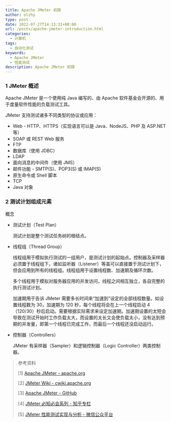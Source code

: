 ```yaml
---
title: Apache JMeter 初探
author: olzhy
type: post
date: 2022-07-27T14:13:31+08:00
url: /posts/apache-jmeter-introduction.html
categories:
  - 计算机
tags:
  - 自动化测试
keywords:
  - Apache JMeter
  - 性能测试
description: Apache JMeter 初探
---
```


### 1 JMeter 概述

Apache JMeter 是一个使用纯 Java 编写的、由 Apache 软件基金会开源的、用于度量软件性能的负载测试工具。

JMeter 支持测试诸多不同类型的协议或应用：

- Web - HTTP、HTTPS（实现语言可以是 Java、NodeJS、PHP 及 ASP.NET 等）
- SOAP 或 REST Web 服务
- FTP
- 数据库（使用 JDBC）
- LDAP
- 面向消息的中间件（使用 JMS）
- 邮件功能 - SMTP(S)、POP3(S) 或 IMAP(S)
- 原生命令或 Shell 脚本
- TCP
- Java 对象

### 2 测试计划组成元素

概念

- 测试计划（Test Plan）

  测试计划是整个测试任务树的根结点。

- 线程组（Thread Group）

  线程组用于模拟执行测试的一组用户，是测试计划的起始点。控制器及采样器必须置于线程组下，诸如监听器（Listener）等虽可以直接置于测试计划下，但会应用到所有的线程组。线程组用于设置线程数、加速期及循环次数。

  多个线程用于模拟对服务器应用的并发访问，线程之间相互独立，各自完整的执行测试计划。

  加速期用于告诉 JMeter 需要多长时间来“加速到”设定的全部线程数量。如设置线程数为 30，加速期为 120 秒，每个线程将会在上一个线程启动 4（120/30）秒后启动。需要根据实际需求来设定加速期。加速期设置的太短会导致在测试开始时工作负载太大，而设置的太长又会使负载太小，没有达到预期的并发量，即第一个线程已完成工作，而最后一个线程还没启动运行。

- 控制器（Controllers）

  JMeter 有采样器（Sampler）和逻辑控制器（Logic Controller）两类控制器。

> 参考资料
>
> [1] [Apache JMeter - apache.org](https://jmeter.apache.org/index.html)
>
> [2] [JMeter Wiki - cwiki.apache.org](https://cwiki.apache.org/confluence/display/JMETER/Home)
>
> [3] [Apache JMeter - GitHub](https://github.com/apache/jmeter)
>
> [4] [JMeter 必知必会系列 - 知乎专栏](https://www.zhihu.com/column/c_1131969374868938752)
>
> [5] [JMeter 性能测试实现与分析 - 微信公众平台](https://mp.weixin.qq.com/s?src=11&timestamp=1658901525&ver=3945&signature=fiSHdGb3SleF1hNh9eR7yhAIl0pTQipegLVS2C8G2c8bj5Yy716AtYPQ1bK0tUeoT52nrKqxv0H3oO*fCq84I2lwuTgflo22k6qT22hqPpjR5jxw5D7FsOKc12TzCLT-&new=1)

